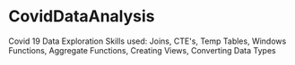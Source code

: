 # CovidDataAnalysis
Covid 19 Data Exploration 
Skills used: Joins, CTE's, Temp Tables, Windows Functions, Aggregate Functions, Creating Views, Converting Data Types
